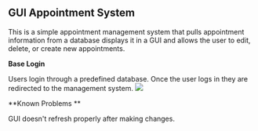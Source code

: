 ## GUI Appointment System  

This is a simple appointment management system that pulls appointment information from a database displays it in a GUI and allows the user to edit, delete, or create new appointments.  


   **Base Login**
  
  Users login through a predefined database. Once the user logs in they are redirected to the management system.
  ![]({{site.baseurl}}https://i.imgur.com/lqer4jl.png)

**Known Problems  **


GUI doesn't refresh properly after making changes. 

